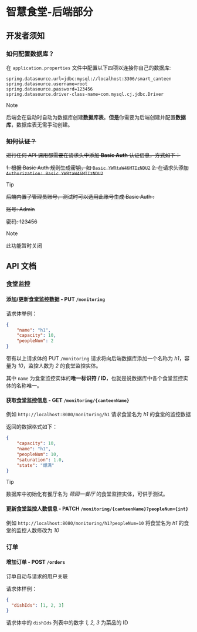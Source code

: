 # 智慧食堂-后端部分

## 开发者须知

### 如何配置数据库？

在 `application.properties` 文件中配置以下四项以连接你自己的数据库:

```properties
spring.datasource.url=jdbc:mysql://localhost:3306/smart_canteen
spring.datasource.username=root
spring.datasource.password=123456
spring.datasource.driver-class-name=com.mysql.cj.jdbc.Driver
```

> [!NOTE]
> 后端会在启动时自动为数据库创建**数据库表**。**但是**你需要为后端创建并配置**数据库**，数据库表无需手动创建。

### ~~如何认证？~~

~~进行任何 API 调用都需要在请求头中添加 **Basic Auth** 认证信息，方式如下：~~

~~1. 根据 Basic Auth 规则生成密钥，如 `Basic YWRtaW46MTIzNDU2`~~
~~2. 在请求头添加 `Authorization: Basic YWRtaW46MTIzNDU2`~~

> [!TIP]
> ~~后端内置了管理员账号，测试时可以选用此账号生成 Basic Auth :~~
> 
> ~~账号: Admin~~
> 
> ~~密码: 123456~~

> [!NOTE]
> 此功能暂时关闭

## API 文档

### 食堂监控

#### 添加/更新食堂监控数据 - PUT `/monitoring` 

请求体举例：

```json
{
    "name": "h1",
    "capacity": 10,
    "peopleNum": 2
}
```

带有以上请求体的 PUT `/monitoring` 请求将向后端数据库添加一个名称为 *h1*，容量为 *10*，监控人数为 *2* 的食堂监控实体。

其中 `name` 为食堂监控实体的**唯一标识符 / ID**，也就是说数据库中各个食堂监控实体的名称唯一。

#### 获取食堂监控信息 - GET `/monitoring/{canteenName}` 

例如 `http://localhost:8080/monitoring/h1` 请求食堂名为 *h1* 的食堂的监控数据

返回的数据格式如下：

```json
{
    "capacity": 10,
    "name": "h1",
    "peopleNum": 10,
    "saturation": 1.0,
    "state": "爆满"
}
```

> [!TIP]
> 数据库中初始化有餐厅名为 *荷园一餐厅* 的食堂监控实体，可供于测试。

#### 更新食堂监控人数信息 - PATCH `/monitoring/{canteenName}?peopleNum={int}`

例如 `http://localhost:8080/monitoring/h1?peopleNum=10` 将食堂名为 *h1* 的食堂的监控人数修改为 *10*

### 订单

#### 增加订单 - POST `/orders`

订单自动与请求的用户关联

请求体样例：

```json
{
  "dishIds": [1, 2, 3]
}
```

请求体中的 `dishIds` 列表中的数字 *1, 2, 3* 为菜品的 ID




